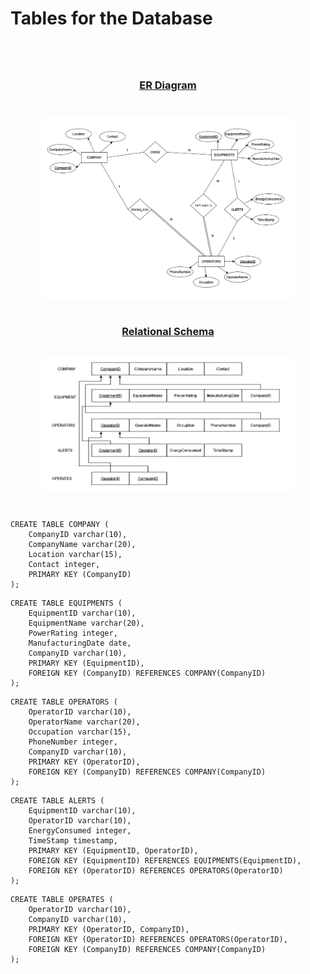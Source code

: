 # Tables for the Database

<div style="text-align: center; text-decoration: underline; margin-top: 5rem">
    <h3 style="margin: 0;">ER Diagram</h3>
    <img src="../ER.png" alt="ER Diagram" style="scale: 0.8; margin-bottom: 0;">
    <h3 style="margin: 0;">Relational Schema</h3>
    <img src="../SCHEMA-2.png" alt="ER Diagram" style="scale: 0.8;">
</div>

```
CREATE TABLE COMPANY (
    CompanyID varchar(10),
    CompanyName varchar(20),
    Location varchar(15),
    Contact integer,
    PRIMARY KEY (CompanyID)
);
```
```
CREATE TABLE EQUIPMENTS (
    EquipmentID varchar(10),
    EquipmentName varchar(20),
    PowerRating integer,
    ManufacturingDate date,
    CompanyID varchar(10),
    PRIMARY KEY (EquipmentID),
    FOREIGN KEY (CompanyID) REFERENCES COMPANY(CompanyID)
);
```
```
CREATE TABLE OPERATORS (
    OperatorID varchar(10),
    OperatorName varchar(20),
    Occupation varchar(15),
    PhoneNumber integer,
    CompanyID varchar(10),
    PRIMARY KEY (OperatorID),
    FOREIGN KEY (CompanyID) REFERENCES COMPANY(CompanyID)
);
```
```
CREATE TABLE ALERTS (
    EquipmentID varchar(10),
    OperatorID varchar(10),
    EnergyConsumed integer,
    TimeStamp timestamp,
    PRIMARY KEY (EquipmentID, OperatorID),
    FOREIGN KEY (EquipmentID) REFERENCES EQUIPMENTS(EquipmentID),
    FOREIGN KEY (OperatorID) REFERENCES OPERATORS(OperatorID)
);
```
```
CREATE TABLE OPERATES (
    OperatorID varchar(10),
    CompanyID varchar(10),
    PRIMARY KEY (OperatorID, CompanyID),
    FOREIGN KEY (OperatorID) REFERENCES OPERATORS(OperatorID),
    FOREIGN KEY (CompanyID) REFERENCES COMPANY(CompanyID)
);
```